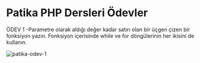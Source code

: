 # Patika PHP Dersleri Ödevler
ÖDEV 1
-Parametre olarak aldığı değer kadar satırı olan bir üçgen çizen bir fonksiyon yazın. Fonksiyon içerisinde while ve for döngülerinin her ikisini de kullanın.

![patika-odev-1](https://user-images.githubusercontent.com/91225061/202121099-f1614ac8-4028-48d3-80b0-4ffb8d1abb6a.png)

